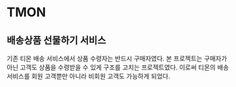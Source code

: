 # TMON

## 배송상품 선물하기 서비스

기존 티몬 배송 서비스에서 상품 수령자는 반드시 구매자였다. 본 프로젝트는  구매자가 아닌 고객도 상품을 수령받을 수 있게 구조를 고치는 프로젝트였다. 이로써 티몬의 배송 서비스를 회원 고객뿐만 아니라 비회원 고객도 가능하게 되었다. 

 
<!--stackedit_data:
eyJoaXN0b3J5IjpbMTYzNTE3MDIsLTU1MzY3MDM4Nl19
-->